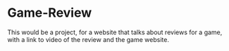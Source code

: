 # Game-Review
This would be a project, for a website that talks about reviews for a game, with a link to video of the review and the game website.
